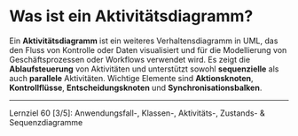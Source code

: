 # Was ist ein Aktivitätsdiagramm?

Ein **Aktivitätsdiagramm** ist ein weiteres Verhaltensdiagramm in UML, das den Fluss von Kontrolle oder Daten visualisiert und für die Modellierung von Geschäftsprozessen oder Workflows verwendet wird. Es zeigt die **Ablaufsteuerung** von Aktivitäten und unterstützt sowohl **sequenzielle** als auch **parallele** Aktivitäten. Wichtige Elemente sind **Aktionsknoten**, **Kontrollflüsse**, **Entscheidungsknoten** und **Synchronisationsbalken**.

---

Lernziel 60 \[3/5\]: Anwendungsfall-, Klassen-, Aktivitäts-, Zustands- & Sequenzdiagramme
